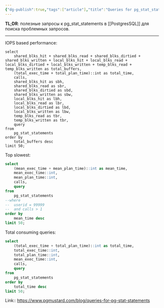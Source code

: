 ```yaml
---
{"dg-publish":true,"tags":["article"],"title":"Queries for pg_stat_statements","date":"2023-05-19T09:54:36+04:00","modified_at":"2023-05-19T09:56:07+04:00","alias":"Queries for pg_stat_statements","permalink":"/articles/202305190954/","dgPassFrontmatter":true}
---
```



**TL;DR**: полезные запросы к pg_stat_statements в [[PostgresSQL]] для поиска проблемных запросов.

---

IOPS based performance:
```
select
	shared_blks_hit + shared_blks_read + shared_blks_dirtied + shared_blks_written + local_blks_hit + local_blks_read + local_blks_dirtied + local_blks_written + temp_blks_read + temp_blks_written as total_buffers,
	(total_exec_time + total_plan_time)::int as total_time,
	calls,
	shared_blks_hit as sbh,
	shared_blks_read as sbr,
	shared_blks_dirtied as sbd, 
	shared_blks_written as sbw,
	local_blks_hit as lbh,
	local_blks_read as lbr,
	local_blks_dirtied as lbd,
	local_blks_written as lbw,
	temp_blks_read as tbr,
	temp_blks_written as tbr,
	query
from
	pg_stat_statements
order by
	total_buffers desc
limit 50;
```

Top slowest:
```sql
select
	(mean_exec_time + mean_plan_time)::int as mean_time,
	mean_exec_time::int,
	mean_plan_time::int,
	calls,
	query
from
	pg_stat_statements
--where
--	userid = 99999
--	and calls > 1
order by
	mean_time desc
limit 50;
```

Total consuming queries:
```sql
select
	(total_exec_time + total_plan_time)::int as total_time,
	total_exec_time::int,
	total_plan_time::int,
	mean_exec_time::int,
	calls,
	query
from
	pg_stat_statements
order by
	total_time desc
limit 50;
```

Link:: https://www.pgmustard.com/blog/queries-for-pg-stat-statements
